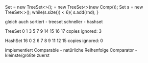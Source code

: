 Set<Person> = new TreeSet<>();
                        = new TreeSet<>(new Comp());
Set<Integer> s = new TreeSet<>();
while(s.size()) < 6){
s.add(rnd);
}

gleich auch sortiert - treeset
schneller - hashset

TreeSet
0 1 3 5 7 9 14 15 16 17
copies ignored: 3

HashSet
16 0 2 6 7 8 9 11 12 15
copies ignored: 0

implementiert Comparable - natürliche Reihenfolge
Comparator - kleinste/größte zuerst
